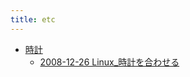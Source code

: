 ```yaml
---
title: etc
---
```



- [時計](./時計/index.md)
    - [2008-12-26 Linux_時計を合わせる](./../../../../d/2008/12/26/Linux_時計を合わせる.md)




